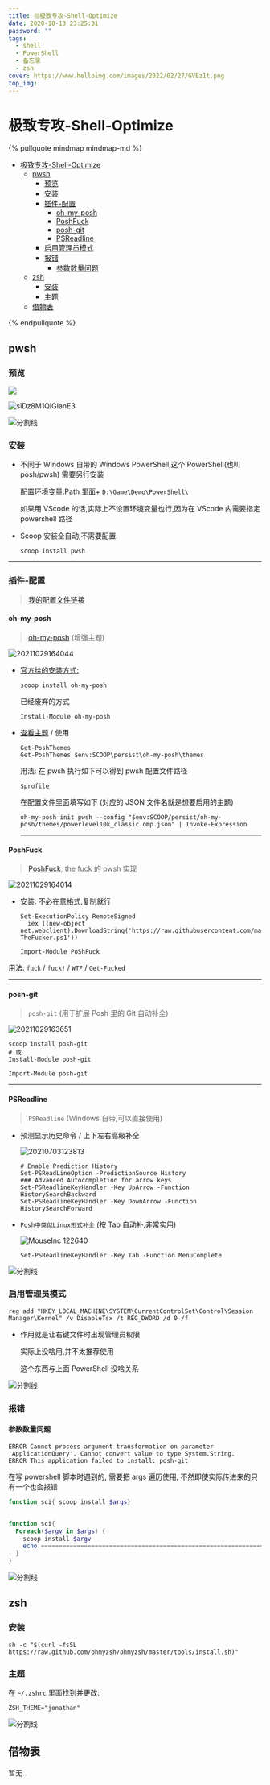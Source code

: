 ```yaml
---
title: 🉑极致专攻-Shell-Optimize
date: 2020-10-13 23:25:31
password: ""
tags:
  - shell
  - PowerShell
  - 备忘录
  - zsh
cover: https://www.helloimg.com/images/2022/02/27/GVEz1t.png
top_img:
---
```


# 极致专攻-Shell-Optimize

<!--
 * @Author: Weidows
 * @LastEditors: Weidows
 * @LastEditTime: 2022-10-03 21:29:01
 * @FilePath: \Blog-private\source\_posts\experience\shell\optimize.md
-->

{% pullquote mindmap mindmap-md %}

- [极致专攻-Shell-Optimize](#极致专攻-shell-optimize)
  - [pwsh](#pwsh)
    - [预览](#预览)
    - [安装](#安装)
    - [插件-配置](#插件-配置)
      - [oh-my-posh](#oh-my-posh)
      - [PoshFuck](#poshfuck)
      - [posh-git](#posh-git)
      - [PSReadline](#psreadline)
    - [启用管理员模式](#启用管理员模式)
    - [报错](#报错)
      - [参数数量问题](#参数数量问题)
  - [zsh](#zsh)
    - [安装](#安装-1)
    - [主题](#主题)
  - [借物表](#借物表)

{% endpullquote %}

## pwsh

### 预览

![](https://www.helloimg.com/images/2022/10/03/ZUZaLQ.png)

![siDz8M1QlGIanE3](https://www.helloimg.com/images/2022/02/27/GV3nLD.png)

<a>![分割线](https://www.helloimg.com/images/2022/07/01/ZM0SoX.png)</a>

### 安装

- 不同于 Windows 自带的 Windows PowerShell,这个 PowerShell(也叫 posh/pwsh) 需要另行安装

  配置环境变量:Path 里面+ `D:\Game\Demo\PowerShell\`

  如果用 VScode 的话,实际上不设置环境变量也行,因为在 VScode 内需要指定 powershell 路径

- Scoop 安装全自动,不需要配置.

  ```
  scoop install pwsh
  ```

---

### 插件-配置

> [我的配置文件链接](https://github.com/Weidows-projects/Programming-Configuration/blob/master/others/PowerShell/Microsoft.PowerShell_profile.ps1)

#### oh-my-posh

> [oh-my-posh](https://ohmyposh.dev/) (增强主题)

  <img src="https://www.helloimg.com/images/2022/02/27/GVFbWK.png" alt="20211029164044" />

- [官方给的安装方式:](https://ohmyposh.dev/docs/installation/windows)

  ```
  scoop install oh-my-posh
  ```

  已经废弃的方式

  ```
  Install-Module oh-my-posh
  ```

- [查看主题](https://ohmyposh.dev/docs/themes) / 使用

  ```shell
  Get-PoshThemes
  Get-PoshThemes $env:SCOOP\persist\oh-my-posh\themes
  ```

  用法: 在 pwsh 执行如下可以得到 pwsh 配置文件路径

  ```
  $profile
  ```

  在配置文件里面填写如下 (对应的 JSON 文件名就是想要启用的主题)

  ```shell
  oh-my-posh init pwsh --config "$env:SCOOP/persist/oh-my-posh/themes/powerlevel10k_classic.omp.json" | Invoke-Expression
  ```

  ***

#### PoshFuck

> [PoshFuck](https://github.com/mattparkes/PoShFuck), the fuck 的 pwsh 实现

  <img src="https://www.helloimg.com/images/2022/02/27/GVA1AR.png" alt="20211029164014" />

- 安装: 不必在意格式,复制就行

  ```
  Set-ExecutionPolicy RemoteSigned
    iex ((new-object net.webclient).DownloadString('https://raw.githubusercontent.com/mattparkes/PoShFuck/master/Install-TheFucker.ps1'))
  ```

  ```
  Import-Module PoShFuck
  ```

用法: `fuck` / `fuck!` / `WTF` / `Get-Fucked`

---

#### posh-git

> `posh-git` (用于扩展 Posh 里的 Git 自动补全)

  <img src="https://www.helloimg.com/images/2022/02/27/GVP41Y.png" alt="20211029163651" />

```
scoop install posh-git
# 或
Install-Module posh-git
```

```
Import-Module posh-git
```

---

#### PSReadline

> `PSReadline` (Windows 自带,可以直接使用)

- 预测显示历史命令 / 上下左右高级补全

  <img src="https://www.helloimg.com/images/2022/02/27/GVLnS6.png" alt="20210703123813" />

  ```
  # Enable Prediction History
  Set-PSReadLineOption -PredictionSource History
  ### Advanced Autocompletion for arrow keys
  Set-PSReadlineKeyHandler -Key UpArrow -Function HistorySearchBackward
  Set-PSReadlineKeyHandler -Key DownArrow -Function HistorySearchForward
  ```

- `Posh中类似Linux形式补全` (按 Tab 自动补,非常实用)

  <img src="https://www.helloimg.com/images/2022/02/27/GVLO2m.png" alt="MouseInc 122640" />

  ```
  Set-PSReadlineKeyHandler -Key Tab -Function MenuComplete
  ```

<a>![分割线](https://www.helloimg.com/images/2022/07/01/ZM0SoX.png)</a>

### 启用管理员模式

```
reg add "HKEY_LOCAL_MACHINE\SYSTEM\CurrentControlSet\Control\Session Manager\Kernel" /v DisableTsx /t REG_DWORD /d 0 /f
```

- 作用就是让右键文件时出现管理员权限

  实际上没啥用,并不太推荐使用

  这个东西与上面 PowerShell 没啥关系

<a>![分割线](https://www.helloimg.com/images/2022/07/01/ZM0SoX.png)</a>

### 报错

#### 参数数量问题

```
ERROR Cannot process argument transformation on parameter 'ApplicationQuery'. Cannot convert value to type System.String.
ERROR This application failed to install: posh-git
```

在写 powershell 脚本时遇到的, 需要把 args 遍历使用, 不然即使实际传进来的只有一个也会报错

```powershell
function sci{ scoop install $args}


function sci{
  Foreach($argv in $args) {
    scoop install $argv
    echo ========================================================================
  }
}
```

<a>![分割线](https://www.helloimg.com/images/2022/07/01/ZM0SoX.png)</a>

## zsh

### 安装

```
sh -c "$(curl -fsSL https://raw.github.com/ohmyzsh/ohmyzsh/master/tools/install.sh)"
```

### 主题

在 `~/.zshrc` 里面找到并更改:

```
ZSH_THEME="jonathan"
```

<a>![分割线](https://www.helloimg.com/images/2022/07/01/ZM0SoX.png)</a>

## 借物表

暂无..
